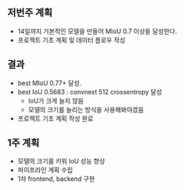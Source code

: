 ## 저번주 계획

- 14일까지 기본적인 모델을 만들어 MIoU 0.7 이상을 달성한다.
- 프로젝트 기초 계획 및 데이터 플로우 작성

## 결과

- best MIoU 0.77+ 달성.
- best IoU 0.5683 : convnext 512 crossentropy 달성
  - IoU가 크게 늘지 않음
  - 모델의 크기를 늘리는 방식을 사용해봐야겠음
- 프로젝트 기초 계획 작성 완료

## 1주 계획

- 모델의 크기를 키워 IoU 성능 향상
- 파이프라인 계획 수립
- 1차 frontend, backend 구현
